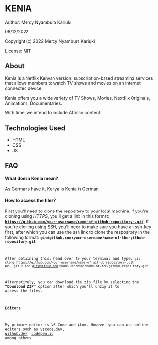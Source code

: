 # KENIA
Author: Mercy Nyambura Kariuki

08/12/2022

Copyright (c) 2022 Mercy Nyambura Kariuki

License: MIT

## About
<a href="https://mknyambura.github.io/KENIA/" target="blank" rel="noopener noreferrer">Kenia</a> is a Netflix Kenyan version; subscription-based streaming services that allows members to watch TV shows and movies on an internet connected device. 

Kenia offers you a wide variety of TV Shows, Movies, Nextflix Originals, Animations, Documentaries.

With time, we intend to include African content.

## Technologies Used
- HTML
- CSS
- JS


## FAQ
#### What doesn Kenia mean?

As Germans have it, Kenya is Kenia in German

#### How to access the files?
First you'll need to clone the repository to your local machine. If you're cloning using <em>HTTPS</em>, you'll get a link in this format: <code><strong>https://github.com/your-username/name-of-github-repository-.git</strong></code>. If you're cloning using SSH, you'll need to make sure you have an ssh-key first, after which you can use the ssh link to clone the respository in the following format:  <code><strong>git@github.com:your-username/name-of-the-github-repository.git</strong></em>

After obtaining this, head over to your terminal and type: <code>git clone https://github.com/your-username/name-of-github-repository-.git</code> OR <code> git clone git@github.com:your-username/name-of-the-github-repository.git</code>

Alternatively, you can download the zip file by selecting the <strong>"Download ZIP"</strong> option after which you'll unzip it to access the files.

#### Editors

My primary editor is VS Code and Atom. However you can use online editors such as <a href="vscode.dev">vscode.dev</a>, <a href="github.dev">github.dev</a>, <a href="codepen.io">codepen.io</a> among others